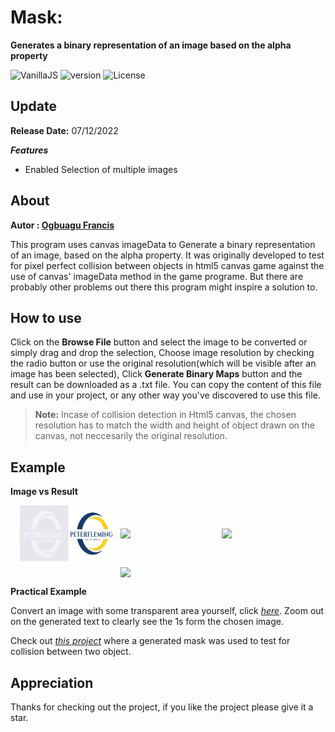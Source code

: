 # Mask:
**Generates a binary representation of an image based on the alpha property**

![VanillaJS](https://img.shields.io/badge/Vanilla%20-JS-yellowgreen) ![version](https://img.shields.io/badge/dynamic/json?color=blue&label=release%20&prefix=%20v%20&query=version&suffix=%20&url=https%3A%2F%2Fraw.githubusercontent.com%2FWizard-Js%2Fmask%2Fmain%2Fpackage.json)
![License](https://img.shields.io/badge/dynamic/json?color=yellowgreen&label=License&prefix=%20&query=license&suffix=%20&url=https%3A%2F%2Fraw.githubusercontent.com%2FWizard-Js%2Fmask%2Fmain%2Fpackage.json)

## Update

**Release Date:** 07/12/2022

***Features***
 * Enabled Selection of multiple images

## About

**Autor : [Ogbuagu Francis](http://ogbuaguwizard.github.io)**

This program uses canvas imageData to Generate a binary representation of an image, based on the alpha property.
It was originally developed to test for pixel perfect collision between objects in html5 canvas game against the use of canvas' imageData method in the game programe. But there are probably other problems out there this program might inspire a solution to.


## How to use

Click on the **Browse File** button and select the image to be converted or simply drag and drop the selection,
Choose image resolution by checking the radio button or use the original resolution(which will be visible after an image has been selected),
Click **Generate Binary Maps** button and the result can be downloaded as a .txt file.
You can copy the content of this file and use in your project, or any other way you've discovered to use this file.

> **Note:** Incase of collision detection in Html5 canvas, the chosen resolution has to match the width and height of object drawn on the canvas, not neccesarily the original resolution.

## Example

**Image vs Result**

<div align="center" style="display: flex; flex-wrap: wrap; justify-content: center; align-items: center; gap: 10px;">
    <img src="https://github.com/ogbuaguwizard/mask/blob/main/imgs/result1.png" width="30%" />
    <img src="https://github.com/ogbuaguwizard/mask/blob/main/imgs/result2.png" width="30%" />
    <img src="https://github.com/ogbuaguwizard/mask/blob/main/imgs/result3.png" width="30%" />
    <img src="https://github.com/ogbuaguwizard/mask/blob/main/imgs/result4.png" width="30%" />
</div>

**Practical Example**

Convert an image with some transparent area yourself, click *[here](https://mask-jade-beta.vercel.app)*. Zoom out on the generated text to clearly see the 1s form the chosen image.

Check out *[this project](https://ogbuaguwizard.github.io/projects/NELCA%20Html5%20Game%20Courses/008%20Collision%20Detection/004%20Pixel%20Perfect%20Collision/)* where a generated mask was used to test for collision between two object.

## Appreciation

Thanks for checking out the project, if you like the project please give it a star.
